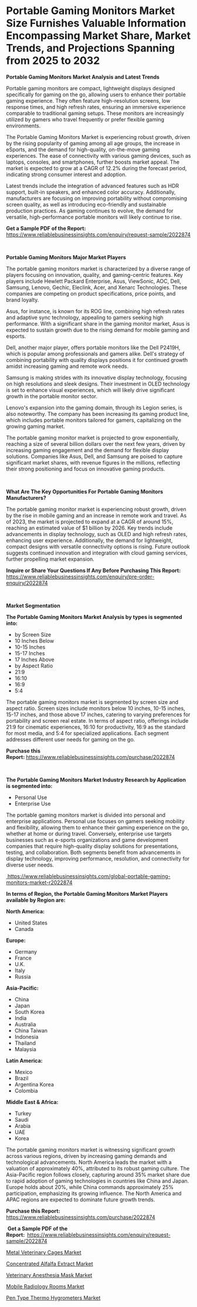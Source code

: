<p><h1>Portable Gaming Monitors Market Size Furnishes Valuable Information Encompassing Market Share, Market Trends, and Projections Spanning from 2025 to 2032</h1></p><p><strong>Portable Gaming Monitors Market Analysis and Latest Trends</strong></p>
<p><p>Portable gaming monitors are compact, lightweight displays designed specifically for gaming on the go, allowing users to enhance their portable gaming experience. They often feature high-resolution screens, low response times, and high refresh rates, ensuring an immersive experience comparable to traditional gaming setups. These monitors are increasingly utilized by gamers who travel frequently or prefer flexible gaming environments.</p><p>The Portable Gaming Monitors Market is experiencing robust growth, driven by the rising popularity of gaming among all age groups, the increase in eSports, and the demand for high-quality, on-the-move gaming experiences. The ease of connectivity with various gaming devices, such as laptops, consoles, and smartphones, further boosts market appeal. The market is expected to grow at a CAGR of 12.2% during the forecast period, indicating strong consumer interest and adoption.</p><p>Latest trends include the integration of advanced features such as HDR support, built-in speakers, and enhanced color accuracy. Additionally, manufacturers are focusing on improving portability without compromising screen quality, as well as introducing eco-friendly and sustainable production practices. As gaming continues to evolve, the demand for versatile, high-performance portable monitors will likely continue to rise.</p></p>
<p><strong>Get a Sample PDF of the Report:&nbsp;</strong> <a href="https://www.reliablebusinessinsights.com/enquiry/request-sample/2022874?utm_campaign=117&utm_medium=2&utm_source=Github&utm_content=ia&utm_term=29032025&utm_id=portable-gaming-monitors">https://www.reliablebusinessinsights.com/enquiry/request-sample/2022874</a></p>
<p>&nbsp;</p>
<p><strong>Portable Gaming Monitors Major Market Players</strong></p>
<p><p>The portable gaming monitors market is characterized by a diverse range of players focusing on innovation, quality, and gaming-centric features. Key players include Hewlett Packard Enterprise, Asus, ViewSonic, AOC, Dell, Samsung, Lenovo, Gechic, Eleclink, Acer, and Xenarc Technologies. These companies are competing on product specifications, price points, and brand loyalty.</p><p>Asus, for instance, is known for its ROG line, combining high refresh rates and adaptive sync technology, appealing to gamers seeking high performance. With a significant share in the gaming monitor market, Asus is expected to sustain growth due to the rising demand for mobile gaming and esports.</p><p>Dell, another major player, offers portable monitors like the Dell P2419H, which is popular among professionals and gamers alike. Dell's strategy of combining portability with quality displays positions it for continued growth amidst increasing gaming and remote work needs.</p><p>Samsung is making strides with its innovative display technology, focusing on high resolutions and sleek designs. Their investment in OLED technology is set to enhance visual experiences, which will likely drive significant growth in the portable monitor sector.</p><p>Lenovo's expansion into the gaming domain, through its Legion series, is also noteworthy. The company has been increasing its gaming product line, which includes portable monitors tailored for gamers, capitalizing on the growing gaming market.</p><p>The portable gaming monitor market is projected to grow exponentially, reaching a size of several billion dollars over the next few years, driven by increasing gaming engagement and the demand for flexible display solutions. Companies like Asus, Dell, and Samsung are poised to capture significant market shares, with revenue figures in the millions, reflecting their strong positioning and focus on innovative gaming products.</p></p>
<p>&nbsp;</p>
<p><strong>What Are The Key Opportunities For Portable Gaming Monitors Manufacturers?</strong></p>
<p><p>The portable gaming monitor market is experiencing robust growth, driven by the rise in mobile gaming and an increase in remote work and travel. As of 2023, the market is projected to expand at a CAGR of around 15%, reaching an estimated value of $1 billion by 2026. Key trends include advancements in display technology, such as OLED and high refresh rates, enhancing user experience. Additionally, the demand for lightweight, compact designs with versatile connectivity options is rising. Future outlook suggests continued innovation and integration with cloud gaming services, further propelling market expansion.</p></p>
<p><strong>Inquire or Share Your Questions If Any Before Purchasing This Report:</strong> <a href="https://www.reliablebusinessinsights.com/enquiry/pre-order-enquiry/2022874?utm_campaign=117&utm_medium=2&utm_source=Github&utm_content=ia&utm_term=29032025&utm_id=portable-gaming-monitors">https://www.reliablebusinessinsights.com/enquiry/pre-order-enquiry/2022874</a></p>
<p>&nbsp;</p>
<p><strong>Market Segmentation</strong></p>
<p><strong>The Portable Gaming Monitors Market Analysis by types is segmented into:</strong></p>
<p><ul><li>by Screen Size</li><li>10 Inches Below</li><li>10-15 Inches</li><li>15-17 Inches</li><li>17 Inches Above</li><li>by Aspect Ratio</li><li>21:9</li><li>16:10</li><li>16:9</li><li>5:4</li></ul></p>
<p><p>The portable gaming monitors market is segmented by screen size and aspect ratio. Screen sizes include monitors below 10 inches, 10-15 inches, 15-17 inches, and those above 17 inches, catering to varying preferences for portability and screen real estate. In terms of aspect ratio, offerings include 21:9 for cinematic experiences, 16:10 for productivity, 16:9 as the standard for most media, and 5:4 for specialized applications. Each segment addresses different user needs for gaming on the go.</p></p>
<p><strong>Purchase this Report:&nbsp;</strong><a href="https://www.reliablebusinessinsights.com/purchase/2022874?utm_campaign=117&utm_medium=2&utm_source=Github&utm_content=ia&utm_term=29032025&utm_id=portable-gaming-monitors">https://www.reliablebusinessinsights.com/purchase/2022874</a></p>
<p>&nbsp;</p>
<p><strong>The Portable Gaming Monitors Market Industry Research by Application is segmented into:</strong></p>
<p><ul><li>Personal Use</li><li>Enterprise Use</li></ul></p>
<p><p>The portable gaming monitors market is divided into personal and enterprise applications. Personal use focuses on gamers seeking mobility and flexibility, allowing them to enhance their gaming experience on the go, whether at home or during travel. Conversely, enterprise use targets businesses such as e-sports organizations and game development companies that require high-quality display solutions for presentations, testing, and collaboration. Both segments benefit from advancements in display technology, improving performance, resolution, and connectivity for diverse user needs.</p></p>
<p><a href="https://www.reliablebusinessinsights.com/global-portable-gaming-monitors-market-r2022874?utm_campaign=117&utm_medium=2&utm_source=Github&utm_content=ia&utm_term=29032025&utm_id=portable-gaming-monitors">&nbsp;https://www.reliablebusinessinsights.com/global-portable-gaming-monitors-market-r2022874</a></p>
<p><strong>In terms of Region, the Portable Gaming Monitors Market Players available by Region are:</strong></p>
<p>
    <p> <strong> North America: </strong>
        <ul>
            <li>United States</li>
            <li>Canada</li>
        </ul>
        </p> 
    <p> <strong> Europe: </strong>
        <ul>
            <li>Germany</li>
            <li>France</li>
            <li>U.K.</li>
            <li>Italy</li>
            <li>Russia</li>
        </ul>
        </p> 
    <p> <strong> Asia-Pacific: </strong>
        <ul>
            <li>China</li>
            <li>Japan</li>
            <li>South Korea</li>
            <li>India</li>
            <li>Australia</li>
            <li>China Taiwan</li>
            <li>Indonesia</li>
            <li>Thailand</li>
            <li>Malaysia</li>
        </ul>
        </p> 
    <p> <strong> Latin America: </strong>
        <ul>
            <li>Mexico</li>
            <li>Brazil</li>
            <li>Argentina Korea</li>
            <li>Colombia</li>
        </ul>
        </p> 
    <p> <strong> Middle East & Africa: </strong>
        <ul>
            <li>Turkey</li>
            <li>Saudi</li>
            <li>Arabia</li>
            <li>UAE</li>
            <li>Korea</li>
        </ul>
    </p>
    </p>
<p><p>The portable gaming monitors market is witnessing significant growth across various regions, driven by increasing gaming demands and technological advancements. North America leads the market with a valuation of approximately 40%, attributed to its robust gaming culture. The Asia-Pacific region follows closely, capturing around 35% market share due to rapid adoption of gaming technologies in countries like China and Japan. Europe holds about 20%, while China commands approximately 25% participation, emphasizing its growing influence. The North America and APAC regions are expected to dominate future growth trends.</p></p>
<p><strong>Purchase this Report: </strong><a href="https://www.reliablebusinessinsights.com/purchase/2022874?utm_campaign=117&utm_medium=2&utm_source=Github&utm_content=ia&utm_term=29032025&utm_id=portable-gaming-monitors">https://www.reliablebusinessinsights.com/purchase/2022874</a></p>
<p>&nbsp;<strong>Get a Sample PDF of the Report:&nbsp;&nbsp;</strong><a href="https://www.reliablebusinessinsights.com/enquiry/request-sample/2022874?utm_campaign=117&utm_medium=2&utm_source=Github&utm_content=ia&utm_term=29032025&utm_id=portable-gaming-monitors">https://www.reliablebusinessinsights.com/enquiry/request-sample/2022874</a></p>
<p><strong></strong></p>
<p><p><a href="https://github.com/stohllaackdw/Market-Research-Report-List-1/blob/main/metal-veterinary-cages-market.md?utm_campaign=117&utm_medium=2&utm_source=Github&utm_content=ia&utm_term=29032025&utm_id=portable-gaming-monitors">Metal Veterinary Cages Market</a></p><p><a href="https://github.com/ridchycarlas/Market-Research-Report-List-1/blob/main/concentrated-alfalfa-extract-market.md?utm_campaign=117&utm_medium=2&utm_source=Github&utm_content=ia&utm_term=29032025&utm_id=portable-gaming-monitors">Concentrated Alfalfa Extract Market</a></p><p><a href="https://github.com/bramsklizas/Market-Research-Report-List-1/blob/main/veterinary-anesthesia-mask-market.md?utm_campaign=117&utm_medium=2&utm_source=Github&utm_content=ia&utm_term=29032025&utm_id=portable-gaming-monitors">Veterinary Anesthesia Mask Market</a></p><p><a href="https://github.com/fabinbuddygc/Market-Research-Report-List-1/blob/main/mobile-radiology-rooms-market.md?utm_campaign=117&utm_medium=2&utm_source=Github&utm_content=ia&utm_term=29032025&utm_id=portable-gaming-monitors">Mobile Radiology Rooms Market</a></p><p><a href="https://github.com/catlowdarcys/Market-Research-Report-List-1/blob/main/pen-type-thermo-hygrometers-market.md?utm_campaign=117&utm_medium=2&utm_source=Github&utm_content=ia&utm_term=29032025&utm_id=portable-gaming-monitors">Pen Type Thermo Hygrometers Market</a></p></p>